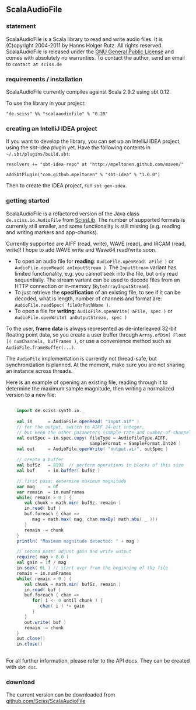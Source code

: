 ## ScalaAudioFile

### statement

ScalaAudioFile is a Scala library to read and write audio files. It is (C)opyright 2004-2011 by Hanns Holger Rutz. All rights reserved. ScalaAudioFile is released under the [GNU General Public License](https://raw.github.com/Sciss/ScalaAudioFile/master/licenses/ScalaAudioFile-License.txt) and comes with absolutely no warranties. To contact the author, send an email to `contact at sciss.de`

### requirements / installation

ScalaAudioFile currently compiles against Scala 2.9.2 using sbt 0.12.

To use the library in your project:

    "de.sciss" %% "scalaaudiofile" % "0.20"

### creating an IntelliJ IDEA project

If you want to develop the library, you can set up an IntelliJ IDEA project, using the sbt-idea plugin yet. Have the following contents in `~/.sbt/plugins/build.sbt`:

    resolvers += "sbt-idea-repo" at "http://mpeltonen.github.com/maven/"
    
    addSbtPlugin("com.github.mpeltonen" % "sbt-idea" % "1.0.0")

Then to create the IDEA project, run `sbt gen-idea`.

### getting started

ScalaAudioFile is a refactored version of the Java class `de.sciss.io.AudioFile` from [ScissLib](http://sourceforge.net/projects/scisslib). The number of supported formats is currently still smaller, and some functionality is still missing (e.g. reading and writing markers and app-chunks).

Currently supported are AIFF (read, write), WAVE (read), and IRCAM (read, write)! I hope to add WAVE write and Wave64 read/write soon.

* To open an audio file for __reading__: `AudioFile.openRead( aFile )` or `AudioFile.openRead( anInputStream )`. The `InputStream` variant has limited functionality, e.g. you cannot seek into the file, but only read sequentially. The stream variant can be used to decode files from an HTTP connection or in-memory (`ByteArrayInputStream`).
* To just retrieve the __specification__ of an existing file, to see if it can be decoded, what is length, number of channels and format are: `AudioFile.readSpec( fileOrPathName )`.
* To open a file for __writing__: `AudioFile.openWrite( aFile, spec )` or `AudioFile.openWrite( anOutputStream, spec )`

To the user, __frame data__ is always represented as de-interleaved 32-bit floating point data, so you create a user buffer through `Array.ofDim[ Float ]( numChannels, bufFrames )`, or use a convenience method such as `AudioFile.frameBuffer(...)`.

The `AudioFile` implementation is currently not thread-safe, but synchronization is planned. At the moment, make sure you are not sharing an instance across threads.

Here is an example of opening an existing file, reading through it to determine the maximum sample magnitude, then writing a normalized version to a new file:

```scala
    
    import de.sciss.synth.io._
    
    val in      = AudioFile.openRead( "input.aif" )
    // for the output, switch to AIFF 24-bit integer, 
    // but keep the other parameters (sample-rate and number-of-channels)
    val outSpec = in.spec.copy( fileType = AudioFileType.AIFF, 
                                sampleFormat = SampleFormat.Int24 )
    val out     = AudioFile.openWrite( "output.aif", outSpec )
    
    // create a buffer
    val bufSz   = 8192  // perform operations in blocks of this size
    val buf     = in.buffer( bufSz )

    // first pass: determine maximum magnitude
    var mag     = 0f
    var remain  = in.numFrames
    while( remain > 0 ) {
       val chunk = math.min( bufSz, remain )
       in.read( buf )
       buf.foreach { chan =>
          mag = math.max( mag, chan.maxBy( math.abs( _ )))
       }
       remain -= chunk
    }
    println( "Maximum magnitude detected: " + mag )

    // second pass: adjust gain and write output
    require( mag > 0.0 )
    val gain = 1f / mag
    in.seek( 0L ) // start over from the beginning of the file
    remain = in.numFrames
    while( remain > 0 ) {
       val chunk = math.min( bufSz, remain )
       in.read( buf )
       buf.foreach { chan =>
          for( i <- 0 until chunk ) {
             chan( i ) *= gain
          }
       }
       out.write( buf )
       remain -= chunk
    }
    out.close()
    in.close()
    
```

For all further information, please refer to the API docs. They can be created with `sbt doc`.

### download

The current version can be downloaded from [github.com/Sciss/ScalaAudioFile](http://github.com/Sciss/ScalaAudioFile)
